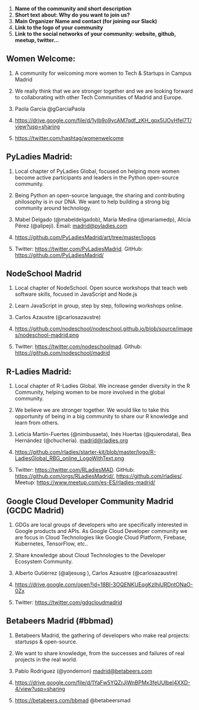 1. **Name of the community and short description**
2. **Short text about: Why do you want to join us?**
3. **Main Organizer Name and contact (for joining our Slack)**
4. **Link to the logo of your community**
5. **Link to the social networks of your community: website, github, meetup, twitter...**

## Women Welcome:

1.  A community for welcoming more women to Tech & Startups in Campus Madrid 

2. We really think that we are stronger together and we are looking forward to collaborating with other Tech Communities of Madrid and Europe.

3. Paola Garcia @gGarciaPaola

4. https://drive.google.com/file/d/1yIb9o9ycAM7qdf_zKH_gpx5UOvHfel7T/view?usp=sharing

5. https://twitter.com/hashtag/womenwelcome


## PyLadies Madrid:

1. Local chapter of PyLadies Global, focused on helping more women become active participants and leaders in the Python open-source community.

2. Being Python an open-source language, the sharing and contributing philosophy is in our DNA. We want to help building a strong big community around technology.

3. Mabel Delgado (@mabeldelgadob), María Medina (@mariamedp), Alicia Pérez (@alipeji). Email: madrid@pyladies.com

4. https://github.com/PyLadiesMadrid/art/tree/master/logos

5. Twitter: https://twitter.com/PyLadiesMadrid. GitHub: https://github.com/PyLadiesMadrid/


## NodeSchool Madrid

1. Local chapter of NodeSchool. Open source workshops that teach web software skills, focused in JavaScript and Node.js

2. Learn JavaScript in group, step by step, following workshops online.

3. Carlos Azaustre (@carlosazaustre)

4. https://github.com/nodeschool/nodeschool.github.io/blob/source/images/nodeschool-madrid.png

5. Twitter: https://twitter.com/nodeschoolmad. Github: https://github.com/nodeschool/madrid

## R-Ladies Madrid:

1. Local chapter of R-Ladies Global. We increase gender diversity in the R Community, helping women to be more involved in the global community.

2. We believe we are stronger together. We would like to take this opportunity of being in a big community to share our R knowledge and learn from others.

3. Leticia Martín-Fuertes (@nimbusaeta), Inés Huertas (@quierodata), Bea Hernández (@chucheria). madrid@rladies.org

4. https://github.com/rladies/starter-kit/blob/master/logo/R-LadiesGlobal_RBG_online_LogoWithText.png

5. Twitter: https://twitter.com/RLadiesMAD. GitHub: https://github.com/orgs/RLadiesMadrid/, https://github.com/rladies/. Meetup: https://www.meetup.com/es-ES/rladies-madrid/

## Google Cloud Developer Community Madrid (GCDC Madrid)

1. GDGs are local groups of developers who are specifically interested in Google products and APIs. As Google Cloud Developer community we are focus in Cloud Technologies like Google Cloud Platform, Firebase, Kubernetes, TensorFlow, etc..

2. Share knowledge about Cloud Technologies to the Developer Ecosystem Community.

3. Alberto Gutiérrez (@aljesusg ), Carlos Azaustre (@carlosazaustre)

4. https://drive.google.com/open?id=18BI-3OQENKUEqgKzIhiURDntONaO-0Zx

5. Twitter: https://twitter.com/gdgcloudmadrid


## Betabeers Madrid (#bbmad)

1. Betabeers Madrid, the gathering of developers who make real projects: startusps & open-source.

2. We want to share knowledge, from the successes and failures of real projects in the real world.

3. Pablo Rodriguez (@yondemon) madrid@betabeers.com

4. https://drive.google.com/file/d/1YaFw5YQZrJjWnBPMx3feUUlbel4XXD-4/view?usp=sharing

5. https://betabeers.com/bbmad @betabeersmad 
